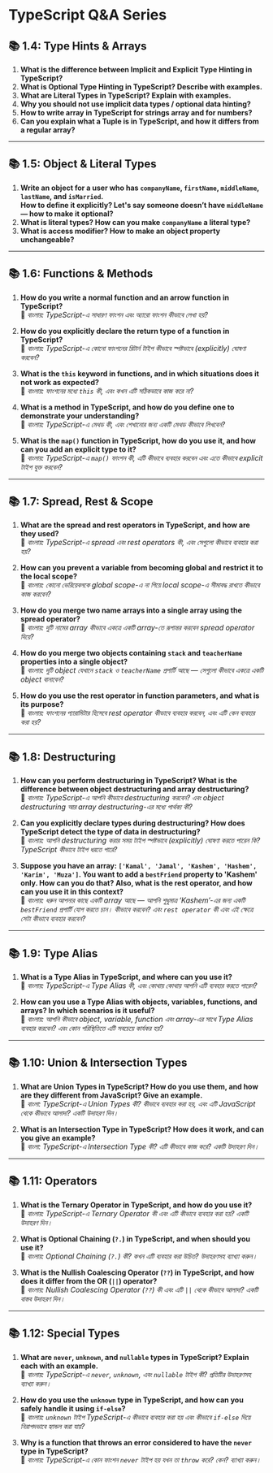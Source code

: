 # TypeScript Q&A Series

## 📚 1.4: Type Hints & Arrays

1. **What is the difference between Implicit and Explicit Type Hinting in TypeScript?**
2. **What is Optional Type Hinting in TypeScript? Describe with examples.**
3. **What are Literal Types in TypeScript? Explain with examples.**
4. **Why you should not use implicit data types / optional data hinting?**
5. **How to write array in TypeScript for strings array and for numbers?**
6. **Can you explain what a Tuple is in TypeScript, and how it differs from a regular array?**

---

## 📚 1.5: Object & Literal Types

1. **Write an object for a user who has `companyName`, `firstName`, `middleName`, `lastName`, and `isMarried`.  
   How to define it explicitly? Let's say someone doesn’t have `middleName` — how to make it optional?**
2. **What is literal types? How can you make `companyName` a literal type?**
3. **What is access modifier? How to make an object property unchangeable?**

---

## 📚 1.6: Functions & Methods

1. **How do you write a normal function and an arrow function in TypeScript?**  
   📘 _বাংলায়: TypeScript-এ সাধারণ ফাংশন এবং অ্যারো ফাংশন কীভাবে লেখা হয়?_

2. **How do you explicitly declare the return type of a function in TypeScript?**  
   📘 _বাংলায়: TypeScript-এ কোনো ফাংশনের রিটার্ন টাইপ কীভাবে স্পষ্টভাবে (explicitly) ঘোষণা করবেন?_

3. **What is the `this` keyword in functions, and in which situations does it not work as expected?**  
   📘 _বাংলায়: ফাংশনের মধ্যে `this` কী, এবং কখন এটি সঠিকভাবে কাজ করে না?_

4. **What is a method in TypeScript, and how do you define one to demonstrate your understanding?**  
   📘 _বাংলায়: TypeScript-এ মেথড কী, এবং শেখানোর জন্য একটি মেথড কীভাবে লিখবেন?_

5. **What is the `map()` function in TypeScript, how do you use it, and how can you add an explicit type to it?**  
   📘 _বাংলায়: TypeScript-এ `map()` ফাংশন কী, এটি কীভাবে ব্যবহার করবেন এবং এতে কীভাবে explicit টাইপ যুক্ত করবেন?_

---

## 📚 1.7: Spread, Rest & Scope

1. **What are the spread and rest operators in TypeScript, and how are they used?**  
   📘 _বাংলায়: TypeScript-এ spread এবং rest operators কী, এবং সেগুলো কীভাবে ব্যবহার করা হয়?_

2. **How can you prevent a variable from becoming global and restrict it to the local scope?**  
   📘 _বাংলায়: কোনো ভেরিয়েবলকে global scope-এ না গিয়ে local scope-এ সীমাবদ্ধ রাখতে কীভাবে কাজ করবেন?_

3. **How do you merge two name arrays into a single array using the spread operator?**  
   📘 _বাংলায়: দুটি নামের array কীভাবে একত্রে একটি array-তে রূপান্তর করবেন spread operator দিয়ে?_

4. **How do you merge two objects containing `stack` and `teacherName` properties into a single object?**  
   📘 _বাংলায়: দুটি object যেখানে `stack` ও `teacherName` প্রপার্টি আছে — সেগুলো কীভাবে একত্রে একটি object বানাবেন?_

5. **How do you use the rest operator in function parameters, and what is its purpose?**  
   📘 _বাংলায়: ফাংশনের প্যারামিটার হিসেবে rest operator কীভাবে ব্যবহার করবেন, এবং এটি কেন ব্যবহার করা হয়?_

---

## 📚 1.8: Destructuring

1. **How can you perform destructuring in TypeScript? What is the difference between object destructuring and array destructuring?**  
   📘 _বাংলায়: TypeScript-এ আপনি কীভাবে destructuring করবেন? এবং object destructuring আর array destructuring-এর মধ্যে পার্থক্য কী?_

2. **Can you explicitly declare types during destructuring? How does TypeScript detect the type of data in destructuring?**  
   📘 _বাংলায়: আপনি destructuring করার সময় টাইপ স্পষ্টভাবে (explicitly) ঘোষণা করতে পারেন কি? TypeScript কীভাবে টাইপ ধরতে পারে?_

3. **Suppose you have an array: `['Kamal', 'Jamal', 'Kashem', 'Hashem', 'Karim', 'Muza']`. You want to add a `bestFriend` property to 'Kashem' only. How can you do that? Also, what is the rest operator, and how can you use it in this context?**  
   📘 _বাংলায়: ধরুন আপনার কাছে একটি array আছে — আপনি শুধুমাত্র ‘Kashem’-এর জন্য একটি `bestFriend` প্রপার্টি যোগ করতে চান। কীভাবে করবেন? এবং `rest operator` কী এবং এই ক্ষেত্রে সেটা কীভাবে ব্যবহার করবেন?_

---

## 📚 1.9: Type Alias

1. **What is a Type Alias in TypeScript, and where can you use it?**  
   📘 _বাংলায়: TypeScript-এ Type Alias কী, এবং কোথায় কোথায় আপনি এটি ব্যবহার করতে পারেন?_

2. **How can you use a Type Alias with objects, variables, functions, and arrays? In which scenarios is it useful?**  
   📘 _বাংলায়: আপনি কীভাবে object, variable, function এবং array-এর সাথে Type Alias ব্যবহার করবেন? এবং কোন পরিস্থিতিতে এটি সবচেয়ে কার্যকর হয়?_

---

## 📚 1.10: Union & Intersection Types

1. **What are Union Types in TypeScript? How do you use them, and how are they different from JavaScript? Give an example.**  
   📘 _বাংলা: TypeScript-এ Union Types কী? কীভাবে ব্যবহার করা হয়, এবং এটি JavaScript থেকে কীভাবে আলাদা? একটি উদাহরণ দিন।_

2. **What is an Intersection Type in TypeScript? How does it work, and can you give an example?**  
   📘 _বাংলা: TypeScript-এ Intersection Type কী? এটি কীভাবে কাজ করে? একটি উদাহরণ দিন।_

---

## 📚 1.11: Operators

1. **What is the Ternary Operator in TypeScript, and how do you use it?**  
   📘 _বাংলায়: TypeScript-এ Ternary Operator কী এবং এটি কীভাবে ব্যবহার করা হয়? একটি উদাহরণ দিন।_

2. **What is Optional Chaining (`?.`) in TypeScript, and when should you use it?**  
   📘 _বাংলায়: Optional Chaining (`?.`) কী? কখন এটি ব্যবহার করা উচিত? উদাহরণসহ ব্যাখ্যা করুন।_

3. **What is the Nullish Coalescing Operator (`??`) in TypeScript, and how does it differ from the OR (`||`) operator?**  
   📘 _বাংলায়: Nullish Coalescing Operator (`??`) কী এবং এটি `||` থেকে কীভাবে আলাদা? একটি বাস্তব উদাহরণ দিন।_

---

## 📚 1.12: Special Types

1. **What are `never`, `unknown`, and `nullable` types in TypeScript? Explain each with an example.**  
   📘 _বাংলায়: TypeScript-এ `never`, `unknown`, এবং `nullable` টাইপ কী? প্রতিটির উদাহরণসহ ব্যাখ্যা করুন।_

2. **How do you use the `unknown` type in TypeScript, and how can you safely handle it using `if-else`?**  
   📘 _বাংলায়: `unknown` টাইপ TypeScript-এ কীভাবে ব্যবহার করা হয় এবং কীভাবে `if-else` দিয়ে নিরাপদভাবে হ্যান্ডল করা যায়?_

3. **Why is a function that throws an error considered to have the `never` type in TypeScript?**  
   📘 _বাংলায়: TypeScript-এ কোন ফাংশন `never` টাইপ হয় যখন তা `throw` করে? কেন? ব্যাখ্যা করুন।_
